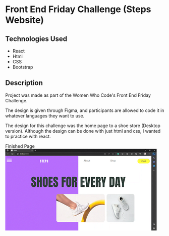 # Front End Friday Challenge (Steps Website)


## Technologies Used
 - React
 - Html
 - CSS
 - Bootstrap


## Description
Project was made as part of the Women Who Code's Front End Friday Challenge.

The design is given through Figma, and participants are allowed to code it in whatever languages they want to use.

The design for this challenge was the home page to a shoe store (Desktop version). Although the design can be done with just html and css, I wanted to practice with react.

Finished Page
![Alt text](src/assets/STEPS_Trim_AdobeExpress(1).gif)


